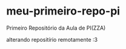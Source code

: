 # meu-primeiro-repo-pi
Primeiro Repositório da Aula de PI(ZZA)

alterando repositírio remotamente :3
